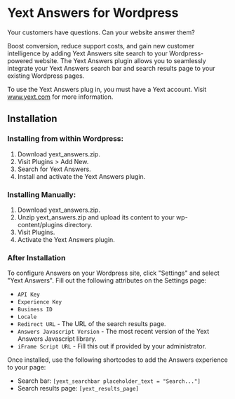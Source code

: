 # Yext Answers for Wordpress

Your customers have questions. Can your website answer them?

Boost conversion, reduce support costs, and gain new customer intelligence by adding Yext Answers site search to your Wordpress-powered website. The Yext Answers plugin allows you to seamlessly integrate your Yext Answers search bar and search results page to your existing Wordpress pages.

To use the Yext Answers plug in, you must have a Yext account. Visit www.yext.com for more information. 

## Installation
### Installing from within Wordpress:
1. Download yext_answers.zip.
2. Visit Plugins > Add New.
3. Search for Yext Answers.
4. Install and activate the Yext Answers plugin. 

### Installing Manually:
1. Download yext_answers.zip.
2. Unzip yext_answers.zip and upload its content to your wp-content/plugins directory. 
3. Visit Plugins.
4. Activate the Yext Answers plugin. 

### After Installation
To configure Answers on your Wordpress site, click "Settings" and select "Yext Answers". Fill out the following attributes on the Settings page:
* `API Key`
* `Experience Key`
* `Business ID`
* `Locale`
* `Redirect URL` - The URL of the search results page.
* `Answers Javascript Version` - The most recent version of the Yext Answers Javascript library.
* `iFrame Script URL` - Fill this out if provided by your administrator.

Once installed, use the following shortcodes to add the Answers experience to your page:

* Search bar:  `[yext_searchbar placeholder_text = "Search..."]`
* Search results page: `[yext_results_page]`